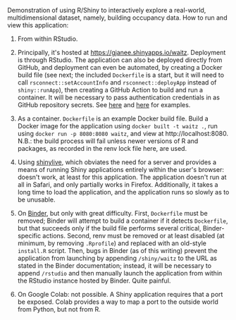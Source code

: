 Demonstration of using R/Shiny to interactively explore a real-world,
multidimensional dataset, namely, building occupancy data.  How to run
and view this application:

1. From within RStudio.

2. Principally, it's hosted at <https://gjanee.shinyapps.io/waitz>.
   Deployment is through RStudio.  The application can also be
   deployed directly from GitHub, and deployment can even be
   automated, by creating a Docker build file (see next; the included
   `Dockerfile` is a start, but it will need to call
   `rsconnect::setAccountInfo` and `rsconnect::deployApp` instead of
   `shiny::runApp`), then creating a GitHub Action to build and run a
   container.  It will be necessary to pass authentication credentials
   in as GitHub repository secrets.  See
   [here](https://www.r-bloggers.com/2021/02/deploy-to-shinyapps-io-from-github-actions/)
   and
   [here](https://github.com/marketplace/actions/deploy-to-shinyapps-io)
   for examples.

3. As a container.  `Dockerfile` is an example Docker build file.
   Build a Docker image for the application using
   `docker built -t waitz .`, run using
   `docker run -p 8080:8080 waitz`, and view at
   http[]()://localhost:8080.  N.B.: the build process will fail
   unless newer versions of R and packages, as recorded in the renv
   lock file here, are used.

4. Using [shinylive](https://posit-dev.github.io/r-shinylive/), which
   obviates the need for a server and provides a means of running
   Shiny applications entirely within the user's browser: doesn't
   work, at least for this application.  The application doesn't run
   at all in Safari, and only partially works in Firefox.
   Additionally, it takes a long time to load the application, and the
   application runs so slowly as to be unusable.

5. On [Binder](https://mybinder.org), but only with great difficulty.
   First, `Dockerfile` must be removed; Binder will attempt to build a
   container if it detects `Dockerfile`, but that succeeds only if the
   build file performs several critical, Binder-specific actions.
   Second, renv must be removed or at least disabled (at minimum, by
   removing `.Rprofile`) and replaced with an old-style `install.R`
   script.  Then, bugs in Binder (as of this writing) prevent the
   application from launching by appending `/shiny/waitz` to the URL
   as stated in the Binder documentation; instead, it will be
   necessary to append `/rstudio` and then manually launch the
   application from within the RStudio instance hosted by Binder.
   Quite painful.

6. On Google Colab: not possible.  A Shiny application requires that a
   port be exposed.  Colab provides a way to map a port to the outside
   world from Python, but not from R.
